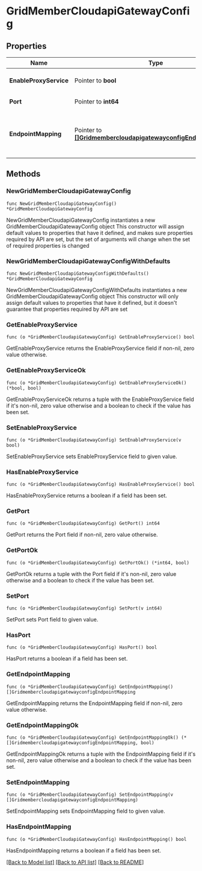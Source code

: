 # GridMemberCloudapiGatewayConfig

## Properties

Name | Type | Description | Notes
------------ | ------------- | ------------- | -------------
**EnableProxyService** | Pointer to **bool** | Enable Gateway Service. | [optional] 
**Port** | Pointer to **int64** | Gateway port | [optional] 
**EndpointMapping** | Pointer to [**[]GridmembercloudapigatewayconfigEndpointMapping**](GridmembercloudapigatewayconfigEndpointMapping.md) | List of Gateway FQDN to AWS Endpoint Mapping. | [optional] 

## Methods

### NewGridMemberCloudapiGatewayConfig

`func NewGridMemberCloudapiGatewayConfig() *GridMemberCloudapiGatewayConfig`

NewGridMemberCloudapiGatewayConfig instantiates a new GridMemberCloudapiGatewayConfig object
This constructor will assign default values to properties that have it defined,
and makes sure properties required by API are set, but the set of arguments
will change when the set of required properties is changed

### NewGridMemberCloudapiGatewayConfigWithDefaults

`func NewGridMemberCloudapiGatewayConfigWithDefaults() *GridMemberCloudapiGatewayConfig`

NewGridMemberCloudapiGatewayConfigWithDefaults instantiates a new GridMemberCloudapiGatewayConfig object
This constructor will only assign default values to properties that have it defined,
but it doesn't guarantee that properties required by API are set

### GetEnableProxyService

`func (o *GridMemberCloudapiGatewayConfig) GetEnableProxyService() bool`

GetEnableProxyService returns the EnableProxyService field if non-nil, zero value otherwise.

### GetEnableProxyServiceOk

`func (o *GridMemberCloudapiGatewayConfig) GetEnableProxyServiceOk() (*bool, bool)`

GetEnableProxyServiceOk returns a tuple with the EnableProxyService field if it's non-nil, zero value otherwise
and a boolean to check if the value has been set.

### SetEnableProxyService

`func (o *GridMemberCloudapiGatewayConfig) SetEnableProxyService(v bool)`

SetEnableProxyService sets EnableProxyService field to given value.

### HasEnableProxyService

`func (o *GridMemberCloudapiGatewayConfig) HasEnableProxyService() bool`

HasEnableProxyService returns a boolean if a field has been set.

### GetPort

`func (o *GridMemberCloudapiGatewayConfig) GetPort() int64`

GetPort returns the Port field if non-nil, zero value otherwise.

### GetPortOk

`func (o *GridMemberCloudapiGatewayConfig) GetPortOk() (*int64, bool)`

GetPortOk returns a tuple with the Port field if it's non-nil, zero value otherwise
and a boolean to check if the value has been set.

### SetPort

`func (o *GridMemberCloudapiGatewayConfig) SetPort(v int64)`

SetPort sets Port field to given value.

### HasPort

`func (o *GridMemberCloudapiGatewayConfig) HasPort() bool`

HasPort returns a boolean if a field has been set.

### GetEndpointMapping

`func (o *GridMemberCloudapiGatewayConfig) GetEndpointMapping() []GridmembercloudapigatewayconfigEndpointMapping`

GetEndpointMapping returns the EndpointMapping field if non-nil, zero value otherwise.

### GetEndpointMappingOk

`func (o *GridMemberCloudapiGatewayConfig) GetEndpointMappingOk() (*[]GridmembercloudapigatewayconfigEndpointMapping, bool)`

GetEndpointMappingOk returns a tuple with the EndpointMapping field if it's non-nil, zero value otherwise
and a boolean to check if the value has been set.

### SetEndpointMapping

`func (o *GridMemberCloudapiGatewayConfig) SetEndpointMapping(v []GridmembercloudapigatewayconfigEndpointMapping)`

SetEndpointMapping sets EndpointMapping field to given value.

### HasEndpointMapping

`func (o *GridMemberCloudapiGatewayConfig) HasEndpointMapping() bool`

HasEndpointMapping returns a boolean if a field has been set.


[[Back to Model list]](../README.md#documentation-for-models) [[Back to API list]](../README.md#documentation-for-api-endpoints) [[Back to README]](../README.md)


